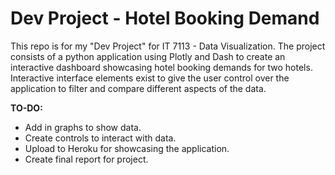 # Dev Project - Hotel Booking Demand

This repo is for my "Dev Project" for IT 7113 - Data Visualization. The project consists of a python application using Plotly and Dash to create an interactive dashboard showcasing hotel booking demands for two hotels. Interactive interface elements exist to give the user control over the application to filter and compare different aspects of the data.

**TO-DO:**

- Add in graphs to show data.
- Create controls to interact with data.
- Upload to Heroku for showcasing the application.
- Create final report for project.